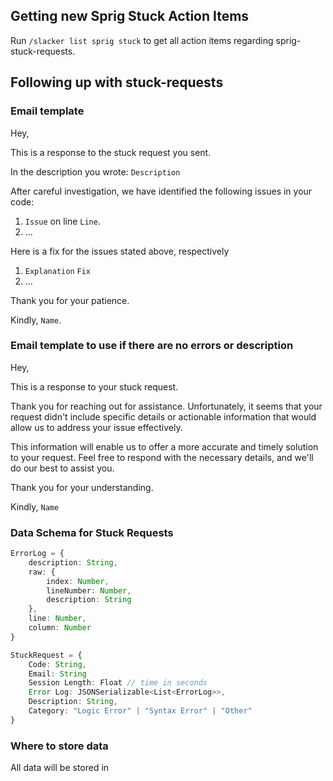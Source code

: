 
## Getting new Sprig Stuck Action Items
Run `/slacker list sprig stuck` to get all action items regarding sprig-stuck-requests.

## Following up with stuck-requests

### Email template

Hey,

This is a response to the stuck request you sent.

In the description you wrote: `Description`

After careful investigation, we have identified the following issues in your code:

1. `Issue` on line `Line`.
2. ...

Here is a fix for the issues stated above, respectively

1. `Explanation`
   `Fix`
2. ...

Thank you for your patience.

Kindly,
`Name`.

### Email template to use if there are no errors or description

Hey,

This is a response to your stuck request.

Thank you for reaching out for assistance. Unfortunately, it seems that your request didn't include specific details or actionable information that would allow us to address your issue effectively.

This information will enable us to offer a more accurate and timely solution to your request. Feel free to respond with the necessary details, and we'll do our best to assist you.

Thank you for your understanding.

Kindly,
`Name`

### Data Schema for Stuck Requests

```ts
ErrorLog = {
	description: String,
	raw: {
		index: Number,
		lineNumber: Number,
		description: String
	},
	line: Number,
	column: Number
}
```

```ts
StuckRequest = {
	Code: String,
	Email: String
	Session Length: Float // time in seconds
	Error Log: JSONSerializable<List<ErrorLog>>,
	Description: String,
	Category: "Logic Error" | "Syntax Error" | "Other"
}
```

### Where to store data

All data will be stored in
